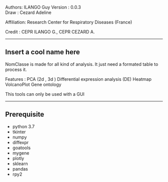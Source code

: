 Authors: ILANGO Guy 
Version : 0.0.3  
Draw : Cezard Adeline

Affiliation: Research Center for Respiratory Diseases (France)

Credit : CEPR ILANGO G., CEPR CEZARD A.



-----------------------------------------------
Insert a cool name here
-----------------------------------------------

NomClasse is made for all kind of analysis. It just need a formated table to process it. 

Features : PCA (2d , 3d ) 
           Differential expression analysis (DE)
           Heatmap
           VolcanoPlot
           Gene ontology
           
This tools can only be used with a GUI

------------------------------------------------
Prerequisite
------------------------------------------------
- python 3.7
- tkinter
- numpy
- diffexpr
- goatools
- mygene
- plotly
- sklearn
- pandas
- rpy2



